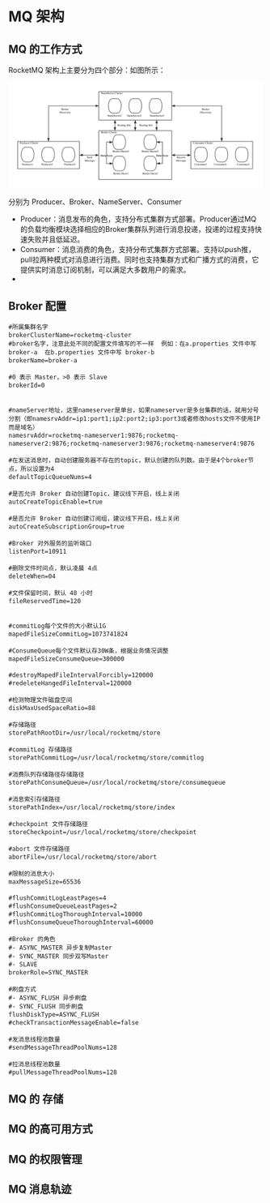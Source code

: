 # MQ 架构

## MQ 的工作方式 

RocketMQ 架构上主要分为四个部分：如图所示：

 ![img](assets/rocketmq_architecture_1.png) 



分别为 Producer、Broker、NameServer、Consumer

- Producer：消息发布的角色，支持分布式集群方式部署。Producer通过MQ的负载均衡模块选择相应的Broker集群队列进行消息投递，投递的过程支持快速失败并且低延迟。
- Consumer：消息消费的角色，支持分布式集群方式部署。支持以push推，pull拉两种模式对消息进行消费。同时也支持集群方式和广播方式的消费，它提供实时消息订阅机制，可以满足大多数用户的需求。
- 



## Broker 配置

```properties
#所属集群名字
brokerClusterName=rocketmq-cluster
#broker名字，注意此处不同的配置文件填写的不一样  例如：在a.properties 文件中写 broker-a  在b.properties 文件中写 broker-b
brokerName=broker-a

#0 表示 Master，>0 表示 Slave
brokerId=0


#nameServer地址，这里nameserver是单台，如果nameserver是多台集群的话，就用分号分割（即namesrvAddr=ip1:port1;ip2:port2;ip3:port3或者修改hosts文件不使用IP而是域名）
namesrvAddr=rocketmq-nameserver1:9876;rocketmq-nameserver2:9876;rocketmq-nameserver3:9876;rocketmq-nameserver4:9876

#在发送消息时，自动创建服务器不存在的topic，默认创建的队列数。由于是4个broker节点，所以设置为4
defaultTopicQueueNums=4

#是否允许 Broker 自动创建Topic，建议线下开启，线上关闭
autoCreateTopicEnable=true

#是否允许 Broker 自动创建订阅组，建议线下开启，线上关闭
autoCreateSubscriptionGroup=true

#Broker 对外服务的监听端口
listenPort=10911

#删除文件时间点，默认凌晨 4点
deleteWhen=04

#文件保留时间，默认 48 小时
fileReservedTime=120


#commitLog每个文件的大小默认1G
mapedFileSizeCommitLog=1073741824

#ConsumeQueue每个文件默认存30W条，根据业务情况调整
mapedFileSizeConsumeQueue=300000

#destroyMapedFileIntervalForcibly=120000
#redeleteHangedFileInterval=120000

#检测物理文件磁盘空间
diskMaxUsedSpaceRatio=88

#存储路径
storePathRootDir=/usr/local/rocketmq/store

#commitLog 存储路径
storePathCommitLog=/usr/local/rocketmq/store/commitlog

#消费队列存储路径存储路径
storePathConsumeQueue=/usr/local/rocketmq/store/consumequeue

#消息索引存储路径
storePathIndex=/usr/local/rocketmq/store/index

#checkpoint 文件存储路径
storeCheckpoint=/usr/local/rocketmq/store/checkpoint

#abort 文件存储路径
abortFile=/usr/local/rocketmq/store/abort

#限制的消息大小
maxMessageSize=65536

#flushCommitLogLeastPages=4
#flushConsumeQueueLeastPages=2
#flushCommitLogThoroughInterval=10000
#flushConsumeQueueThoroughInterval=60000

#Broker 的角色
#- ASYNC_MASTER 异步复制Master
#- SYNC_MASTER 同步双写Master
#- SLAVE
brokerRole=SYNC_MASTER

#刷盘方式
#- ASYNC_FLUSH 异步刷盘
#- SYNC_FLUSH 同步刷盘
flushDiskType=ASYNC_FLUSH
#checkTransactionMessageEnable=false

#发消息线程池数量
#sendMessageThreadPoolNums=128

#拉消息线程池数量
#pullMessageThreadPoolNums=128
```





## MQ 的 存储



## MQ 的高可用方式



## MQ 的权限管理



## MQ 消息轨迹

